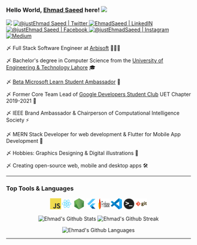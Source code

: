 ### Hello World, [Ehmad Saeed](https://ehmadsaeed.me/) here! <img src="https://user-images.githubusercontent.com/46846821/87522094-a135a000-c69e-11ea-899d-e8093968ef3b.gif" width="24px">

<p align="center">

![](https://komarev.com/ghpvc/?username=justEhmadSaeed&color=blueviolet&label=Profile+Views)
<a href="https://twitter.com/justEhmadSaeed">
<img alt="@justEhmad Saeed | Twitter" src="https://img.shields.io/badge/twitter-%231DA1F2.svg?&style=for-the-badge&logo=twitter&logoColor=white" />
</a>  <a href="https://www.linkedin.com/in/justehmadsaeed/">
<img alt="EhmadSaeed | LinkedIN"  src="https://img.shields.io/badge/linkedin-%230077B5.svg?&style=for-the-badge&logo=linkedin&logoColor=white" />
</a>
<a href="https://www.facebook.com/justEhmadSaeed">
<img  alt="@justEhmad Saeed | Facebook" src="https://img.shields.io/badge/facebook-%231877F2.svg?&style=for-the-badge&logo=facebook&logoColor=white" />
</a>
<a href="https://www.instagram.com/justEhmadSaeed">
<img alt="@justEhmadSaeed | Instagram"  src="https://img.shields.io/badge/instagram-%23E4405F.svg?&style=for-the-badge&logo=instagram&logoColor=white" />
</a>
<a href="https://medium.com/@justEhmadSaeed" target="_blank">
<img src = "https://img.shields.io/badge/medium-%2312100E.svg?&style=for-the-badge&logo=medium&logoColor=white" alt = "Medium" />
</a>
</p>

 〆  Full Stack Software Engineer at [Arbisoft](https://arbisoft.com/) 👨🏻‍💻
 
 〆  Bachelor's degree in Computer Science from the [University of Engineering & Technology Lahore](https://uet.edu.pk/) 🎓

 〆  [Beta Microsoft Learn Student Ambassador](https://studentambassadors.microsoft.com) 🔰

 〆 Former Core Team Lead of [Google Developers Student Club](https://developers.google.com/community/dsc) UET Chapter 2019-2021 🚀

 〆 IEEE Brand Ambassador & Chairperson of Computational Intelligence Society ⚡

 〆 MERN Stack Developer for web development & Flutter for Mobile App Development 🌱

 〆 Hobbies: Graphics Designing & Digital illustrations 🎨

 〆 Creating open-source web, mobile and desktop apps 🛠️
 
---

### Top Tools & Languages 
<p align="center">
<img src="https://raw.githubusercontent.com/github/explore/80688e429a7d4ef2fca1e82350fe8e3517d3494d/topics/javascript/javascript.png" alt="Javascript" width="30" height="30"/><img src="https://raw.githubusercontent.com/github/explore/80688e429a7d4ef2fca1e82350fe8e3517d3494d/topics/react/react.png" alt="React" width="30" height="30"/>
<img src="https://raw.githubusercontent.com/github/explore/80688e429a7d4ef2fca1e82350fe8e3517d3494d/topics/nodejs/nodejs.png" alt="Nodejs" width="30" height="30"/>
<img src="https://raw.githubusercontent.com/github/explore/80688e429a7d4ef2fca1e82350fe8e3517d3494d/topics/flutter/flutter.png" alt="Flutter" width="30" height="30"/>
<img src="https://raw.githubusercontent.com/gilbarbara/logos/master/logos/firebase.svg" alt="Firebase" width="30" height="30"/> 
<img src="https://raw.githubusercontent.com/github/explore/80688e429a7d4ef2fca1e82350fe8e3517d3494d/topics/visual-studio-code/visual-studio-code.png" alt="VSCode" width="30" height="30"/>
<img src="https://raw.githubusercontent.com/github/explore/80688e429a7d4ef2fca1e82350fe8e3517d3494d/topics/terminal/terminal.png" alt="Terminal" width="30" height="30"/>
<img src="https://raw.githubusercontent.com/github/explore/80688e429a7d4ef2fca1e82350fe8e3517d3494d/topics/git/git.png" width="30" alt="Git" height="30" />
</p>

<p align="center">
 
 <img width="400px" src="https://github-readme-stats.vercel.app/api?username=justEhmadSaeed&theme=tokyonight&show_icons=true&count_private=true&hide_border=true" alt="Ehmad's Github Stats"/>
 <img width="400px" src="https://github-readme-streak-stats.herokuapp.com/?user=justEhmadSaeed&theme=tokyonight&hide_border=true" alt="Ehmad's Github Streak"/> 
 
</p>

<p align="center">
 <img width="400px" src="https://github-readme-stats.vercel.app/api/top-langs/?username=justEhmadSaeed&hide=python&layout=compact&theme=tokyonight&hide_border=true" alt="Ehmad's Github Languages"/>
 
</p>

---
<!--

Here are some ideas to get you started:

- 👯 I’m looking to collaborate on ...
- 🤔 I’m looking for help with ...
- 💬 Ask me about
- 😄 Pronouns: ...
- ⚡ Fun fact: ...
-->
